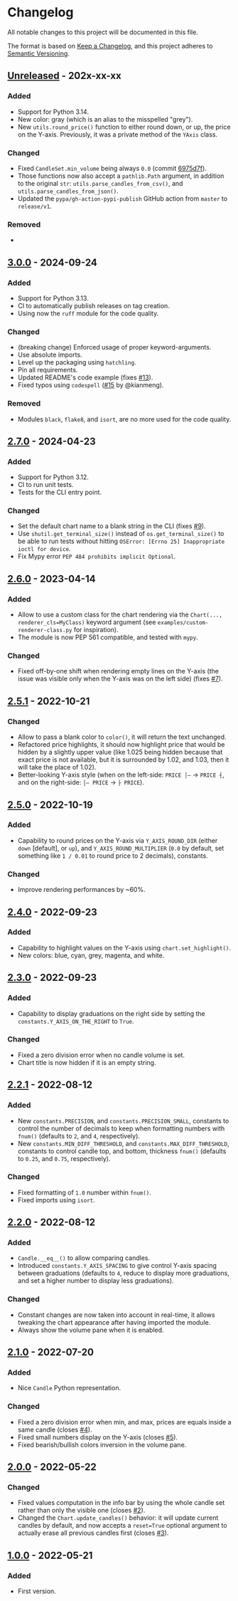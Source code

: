 # Changelog

All notable changes to this project will be documented in this file.

The format is based on [Keep a Changelog](https://keepachangelog.com/en/1.0.0/),
and this project adheres to [Semantic Versioning](https://semver.org/spec/v2.0.0.html).


## [Unreleased] - 202x-xx-xx

### Added
- Support for Python 3.14.
- New color: gray (which is an alias to the misspelled "grey").
- New `utils.round_price()` function to either round down, or up, the price on the Y-axis. Previously, it was a private method of the `YAxis` class.

### Changed
- Fixed `CandleSet.min_volume` being always `0.0` (commit [6975d7f]).
- Those functions now also accept a `pathlib.Path` argument, in addition to the original `str`: `utils.parse_candles_from_csv()`, and `utils.parse_candles_from_json()`.
- Updated the `pypa/gh-action-pypi-publish` GitHub action from `master` to `release/v1`.

### Removed
-

## [3.0.0] - 2024-09-24

### Added
- Support for Python 3.13.
- CI to automatically publish releases on tag creation.
- Using now the `ruff` module for the code quality.

### Changed
- (breaking change) Enforced usage of proper keyword-arguments.
- Use absolute imports.
- Level up the packaging using `hatchling`.
- Pin all requirements.
- Updated README's code example (fixes [#13]).
- Fixed typos using `codespell` ([#15] by @kianmeng).

### Removed
- Modules `black`, `flake8`, and `isort`, are no more used for the code quality.

## [2.7.0] - 2024-04-23

### Added
- Support for Python 3.12.
- CI to run unit tests.
- Tests for the CLI entry point.

### Changed
- Set the default chart name to a blank string in the CLI (fixes [#9]).
- Use `shutil.get_terminal_size()` instead of `os.get_terminal_size()` to be able to run tests without hitting `OSError: [Errno 25] Inappropriate ioctl for device`.
- Fix Mypy error `PEP 484 prohibits implicit Optional`.

## [2.6.0] - 2023-04-14

### Added
- Allow to use a custom class for the chart rendering via the `Chart(..., renderer_cls=MyClass)` keyword argument (see `examples/custom-renderer-class.py` for inspiration).
- The module is now PEP 561 compatible, and tested with `mypy`.

### Changed
- Fixed off-by-one shift when rendering empty lines on the Y-axis (the issue was visible only when the Y-axis was on the left side) (fixes [#7]).

## [2.5.1] - 2022-10-21

### Changed
- Allow to pass a blank color to `color()`, it will return the text unchanged.
- Refactored price highlights, it should now highlight price that would be hidden by a slightly upper value (like 1.025 being hidden because that exact price is not available, but it is surrounded by 1.02, and 1.03, then it will take the place of 1.02).
- Better-looking Y-axis style (when on the left-side: `PRICE │―` → `PRICE ┤`, and on the right-side: `│― PRICE` → `├ PRICE`).

## [2.5.0] - 2022-10-19

### Added
- Capability to round prices on the Y-axis via `Y_AXIS_ROUND_DIR` (either `down` [default], or `up`), and `Y_AXIS_ROUND_MULTIPLIER` (`0.0` by default, set something like `1 / 0.01` to round price to 2 decimals), constants.

### Changed
- Improve rendering performances by ~60%.

## [2.4.0] - 2022-09-23

### Added
- Capability to highlight values on the Y-axis using `chart.set_highlight()`.
- New colors: blue, cyan, grey, magenta, and white.

## [2.3.0] - 2022-09-23

### Added
- Capability to display graduations on the right side by setting the `constants.Y_AXIS_ON_THE_RIGHT` to `True`.

### Changed
- Fixed a zero division error when no candle volume is set.
- Chart title is now hidden if it is an empty string.

## [2.2.1] - 2022-08-12

### Added
- New `constants.PRECISION`, and `constants.PRECISION_SMALL`, constants to control the number of decimals to keep when formatting numbers with `fnum()` (defaults to `2`, and `4`, respectively).
- New `constants.MIN_DIFF_THRESHOLD`, and `constants.MAX_DIFF_THRESHOLD`, constants to control candle top, and bottom, thickness `fnum()` (defaults to `0.25`, and `0.75`, respectively).

### Changed
- Fixed formatting of `1.0` number within `fnum()`.
- Fixed imports using `isort`.

## [2.2.0] - 2022-08-12

### Added
- `Candle.__eq__()` to allow comparing candles.
- Introduced `constants.Y_AXIS_SPACING` to give control Y-axis spacing between graduations (defaults to `4`, reduce to display more graduations, and set a higher number to display less graduations).

### Changed
- Constant changes are now taken into account in real-time, it allows tweaking the chart appearance after having imported the module.
- Always show the volume pane when it is enabled.

## [2.1.0] - 2022-07-20

### Added
- Nice `Candle` Python representation.

### Changed
- Fixed a zero division error when min, and max, prices are equals inside a same candle (closes [#4]).
- Fixed small numbers display on the Y-axis (closes [#5]).
- Fixed bearish/bullish colors inversion in the volume pane.

## [2.0.0] - 2022-05-22

### Changed
- Fixed values computation in the info bar by using the whole candle set rather than only the visible one (closes [#2]).
- Changed the `Chart.update_candles()` behavior: it will update current candles by default, and now accepts a `reset=True` optional argument to actually erase all previous candles first (closes [#3]).

## [1.0.0] - 2022-05-21

### Added
- First version.


[Unreleased]: https://github.com/BoboTiG/py-candlestick-chart/compare/v3.0.0...HEAD
[3.0.0]: https://github.com/BoboTiG/py-candlestick-chart/tree/v3.0.0
[2.7.0]: https://github.com/BoboTiG/py-candlestick-chart/tree/v2.7.0
[2.6.0]: https://github.com/BoboTiG/py-candlestick-chart/tree/v2.6.0
[2.5.1]: https://github.com/BoboTiG/py-candlestick-chart/tree/v2.5.1
[2.5.0]: https://github.com/BoboTiG/py-candlestick-chart/tree/v2.5.0
[2.4.0]: https://github.com/BoboTiG/py-candlestick-chart/tree/v2.4.0
[2.3.0]: https://github.com/BoboTiG/py-candlestick-chart/tree/v2.3.0
[2.2.1]: https://github.com/BoboTiG/py-candlestick-chart/tree/v2.2.1
[2.2.0]: https://github.com/BoboTiG/py-candlestick-chart/tree/v2.2.0
[2.1.0]: https://github.com/BoboTiG/py-candlestick-chart/tree/v2.1.0
[2.0.0]: https://github.com/BoboTiG/py-candlestick-chart/tree/v2.0.0
[1.0.0]: https://github.com/BoboTiG/py-candlestick-chart/tree/v1.0.0

[#2]: https://github.com/BoboTiG/py-candlestick-chart/issues/2
[#3]: https://github.com/BoboTiG/py-candlestick-chart/issues/3
[#4]: https://github.com/BoboTiG/py-candlestick-chart/issues/4
[#5]: https://github.com/BoboTiG/py-candlestick-chart/issues/5
[#7]: https://github.com/BoboTiG/py-candlestick-chart/issues/7
[#9]: https://github.com/BoboTiG/py-candlestick-chart/issues/9
[#13]: https://github.com/BoboTiG/py-candlestick-chart/issues/13
[#15]: https://github.com/BoboTiG/py-candlestick-chart/pull/15

[6975d7f]: https://github.com/BoboTiG/py-candlestick-chart/commit/6975d7fc1952c03af251bb12e758827cbea5b3ad
